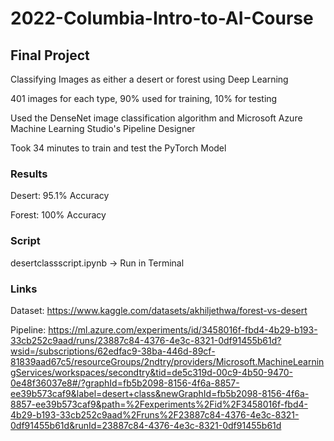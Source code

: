# 2022-Columbia-Intro-to-AI-Course

## Final Project
Classifying Images as either a desert or forest using Deep Learning

401 images for each type, 90% used for training, 10% for testing

Used the DenseNet image classification algorithm and Microsoft Azure Machine Learning Studio's Pipeline Designer

Took 34 minutes to train and test the PyTorch Model

### Results

Desert: 95.1% Accuracy

Forest: 100% Accuracy

### Script
desertclassscript.ipynb -> Run in Terminal

### Links
Dataset: https://www.kaggle.com/datasets/akhiljethwa/forest-vs-desert

Pipeline: https://ml.azure.com/experiments/id/3458016f-fbd4-4b29-b193-33cb252c9aad/runs/23887c84-4376-4e3c-8321-0df91455b61d?wsid=/subscriptions/62edfac9-38ba-446d-89cf-81839aad67c5/resourceGroups/2ndtry/providers/Microsoft.MachineLearningServices/workspaces/secondtry&tid=de5c319d-00c9-4b50-9470-0e48f36037e8#/?graphId=fb5b2098-8156-4f6a-8857-ee39b573caf9&label=desert+class&newGraphId=fb5b2098-8156-4f6a-8857-ee39b573caf9&path=%2Fexperiments%2Fid%2F3458016f-fbd4-4b29-b193-33cb252c9aad%2Fruns%2F23887c84-4376-4e3c-8321-0df91455b61d&runId=23887c84-4376-4e3c-8321-0df91455b61d
